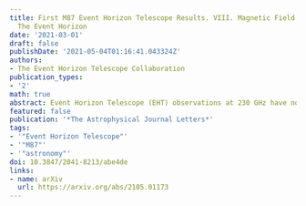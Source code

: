 ```yaml
---
title: First M87 Event Horizon Telescope Results. VIII. Magnetic Field Structure near
  The Event Horizon
date: '2021-03-01'
draft: false
publishDate: '2021-05-04T01:16:41.043324Z'
authors:
- The Event Horizon Telescope Collaboration
publication_types:
- '2'
math: true
abstract: Event Horizon Telescope (EHT) observations at 230 GHz have now imaged polarized emission around the supermassive black hole in M87 on event-horizon scales. This polarized synchrotron radiation probes the structure of magnetic fields and the plasma properties near the black hole. Here we compare the resolved polarization structure observed by the EHT, along with simultaneous unresolved observations with the Atacama Large Millimeter/submillimeter Array, to expectations from theoretical models. The low fractional linear polarization in the resolved image suggests that the polarization is scrambled on scales smaller than the EHT beam, which we attribute to Faraday rotation internal to the emission region. We estimate the average density $n_e \sim 10^{4-7}$ $\mathrm{cm}^3$, magnetic field strength $B \sim 1-30 G$, and electron temperature $T_e \sim (1-12) \times 10^{10} K$ of the radiating plasma in a simple one-zone emission model. We show that the net azimuthal linear polarization pattern may result from organized, poloidal magnetic fields in the emission region. In a quantitative comparison with a large library of simulated polarimetric images from general relativistic magnetohydrodynamic (GRMHD) simulations, we identify a subset of physical models that can explain critical features of the polarimetric EHT observations while producing a relativistic jet of sufficient power. The consistent GRMHD models are all of magnetically arrested accretion disks, where near-horizon magnetic fields are dynamically important. We use the models to infer a mass accretion rate onto the black hole in M87 of $(3-20) \times 10^{-4} M_\odot {\mathrm{yr}}^{-1}$.
featured: false
publication: '*The Astrophysical Journal Letters*'
tags:
- '"Event Horizon Telescope"'
- '"M87"'
- '"astronomy"'
doi: 10.3847/2041-8213/abe4de
links:
- name: arXiv
  url: https://arxiv.org/abs/2105.01173
---
```

